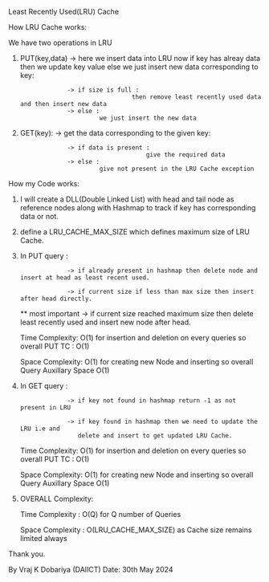 
Least Recently Used(LRU) Cache

How LRU Cache works:

We have two operations in LRU 
1) PUT(key,data) -> here we insert data into LRU now if key has alreay data then we update key value 
                    else we just insert new data corresponding to key:
   
                    -> if size is full :
                                      then remove least recently used data and then insert new data
                    -> else :
                             we just insert the new data
   
3) GET(key):        -> get the data corresponding to the given key:

                    -> if data is present :
                                          give the required data
                    -> else :
                             give not present in the LRU Cache exception


How my Code works:

1) I will create a DLL(Double Linked List) with head and tail node as reference nodes along with Hashmap to track if key has corresponding data or not.

2) define a LRU_CACHE_MAX_SIZE which defines maximum size of LRU Cache.

3) In PUT query :
   
                    -> if already present in hashmap then delete node and insert at head as least recent used.
   
                    -> if current size if less than max size then insert after head directly.


   ** most important   -> if current size reached maximum size then delete least recently used and insert new node after head.

   Time Complexity: O(1) for insertion and deletion on every queries so overall PUT TC : O(1)
   
   Space Complexity: O(1) for creating new Node and inserting so overall Query Auxillary Space O(1)

  

5) In GET query :
   
                    -> if key not found in hashmap return -1 as not present in LRU
   
                    -> if key found in hashmap then we need to update the LRU i.e and
                       delete and insert to get updated LRU Cache.

   Time Complexity: O(1) for insertion and deletion on every queries so overall PUT TC : O(1)
   
   Space Complexity: O(1) for creating new Node and inserting so overall Query Auxillary Space O(1)



7) OVERALL Complexity:

   Time Complexity : O(Q) for Q number of Queries
    
   Space Complexity : O(LRU_CACHE_MAX_SIZE) as Cache size remains limited always


Thank you.

By Vraj K Dobariya (DAIICT)
Date: 30th May 2024


